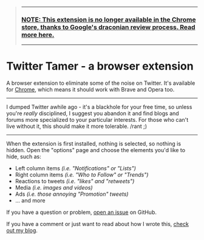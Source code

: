 > ---
> ### [NOTE: This extension is no longer available in the Chrome store, thanks to Google's draconian review process. Read more here.](https://grantwinney.com/what-weve-got-here-google-is-failure-to-communicate/)
>
> ---

# Twitter Tamer - a browser extension

A browser extension to eliminate some of the noise on Twitter. It's available for [Chrome](https://chrome.google.com/webstore/detail/twitter-distraction-remov/aflapchiclhldkgbbahbdionenmhkoed), which means it should work with Brave and Opera too.

---

I dumped Twitter awhile ago - it's a blackhole for your free time, so unless you're _really_ disciplined, I suggest you abandon it and find blogs and forums more specialized to your particular interests. For those who can't live without it, this should make it more tolerable. /rant ;)

---

When the extension is first installed, nothing is selected, so nothing is hidden. Open the "options" page and choose the elements you'd like to hide, such as:

- Left column items _(i.e. "Notifications" or "Lists")_
- Right column items _(i.e. "Who to Follow" or "Trends")_
- Reactions to tweets _(i.e. "likes" and "retweets")_
- Media _(i.e. images and videos)_
- Ads _(i.e. those annoying "Promotion" tweets)_
- ... and more

If you have a question or problem, [open an issue](https://github.com/grantwinney/twitter-tamer/issues) on GitHub.

If you have a comment or just want to read about how I wrote this, [check out my blog](https://grantwinney.com/twitter-tamer/).
